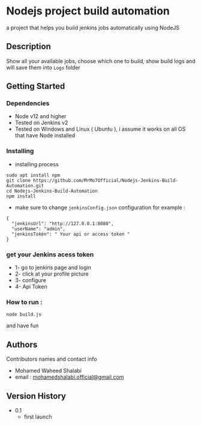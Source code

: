 # Nodejs project build automation
a project that helps you build jenkins jobs automatically using NodeJS

## Description
Show all your available jobs, choose which one to build, show build logs and will save them into ```Logs``` folder

## Getting Started

### Dependencies

* Node v12 and higher 
* Tested on Jenkins v2
* Tested on Windows and Linux ( Ubuntu ), i assume it works on all OS that have Node installed


### Installing
* installing process
```
sudo apt install npm
git clone https://github.com/MrMo7Official/Nodejs-Jenkins-Build-Automation.git
cd Nodejs-Jenkins-Build-Automation
npm install
```

* make sure to change ```jenkinsConfig.json``` configuration for example :
```
{
  "jenkinsUrl": "http://127.0.0.1:8080",
  "userName": "admin",
  "jenkinsToken": " Your api or access token " 
}
```

### get your Jenkins acess token
* 1- go to jenkins page and login
* 2- click at your profile picture
* 3- configure
* 4- Api Token

### How to run :
```
node build.js
```
and have fun

## Authors

Contributors names and contact info

* Mohamed Waheed Shalabi
* email : mohamedshalabi.official@gmail.com

## Version History

* 0.1
    * first launch
